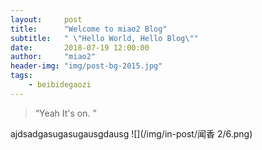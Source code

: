 ```yaml
---
layout:     post
title:      "Welcome to miao2 Blog"
subtitle:   " \"Hello World, Hello Blog\""
date:       2018-07-19 12:00:00
author:     "miao2"
header-img: "img/post-bg-2015.jpg"
tags:
    - beibidegaozi
---
```


> “Yeah It's on. ”


ajdsadgasugasugausgdausg
![](/img/in-post/闻香 2/6.png)
